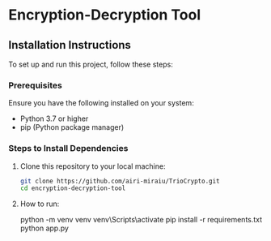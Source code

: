 # Encryption-Decryption Tool

## Installation Instructions

To set up and run this project, follow these steps:

### Prerequisites

Ensure you have the following installed on your system:
- Python 3.7 or higher
- pip (Python package manager)

### Steps to Install Dependencies

1. Clone this repository to your local machine:
   ```bash
   git clone https://github.com/airi-miraiu/TrioCrypto.git
   cd encryption-decryption-tool

2. How to run:

   python -m venv venv
   venv\Scripts\activate
   pip install -r requirements.txt
   python app.py